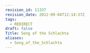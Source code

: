 ```yaml
---
revision_id: 11337
revision_date: 2012-09-04T12:14:37Z
tags:
  - REDIRECT
draft: false
Title: Song of the Schlachta
aliases:
  - Song_of_the_Schlachta
---
```

